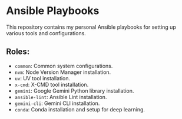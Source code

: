 # Ansible Playbooks

This repository contains my personal Ansible playbooks for setting up various tools and configurations.

## Roles:
- `common`: Common system configurations.
- `nvm`: Node Version Manager installation.
- `uv`: UV tool installation.
- `x-cmd`: X-CMD tool installation.
- `gemini`: Google Gemini Python library installation.
- `ansible-lint`: Ansible Lint installation.
- `gemini-cli`: Gemini CLI installation.
- `conda`: Conda installation and setup for deep learning.
